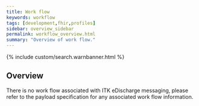 ```yaml
---
title: Work flow
keywords: workflow
tags: [development,fhir,profiles]
sidebar: overview_sidebar
permalink: workflow_overview.html
summary: "Overview of work flow."
---
```


{% include custom/search.warnbanner.html %}

## Overview ##

There is no work flow associated with ITK eDischarge messaging, please refer to the payload specification for any associated work flow information.